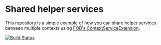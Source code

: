 # Shared helper services

This repository is a simple example of how you can share helper services between multiple contexts
using [FOB's ContextServiceExtension](https://packagist.org/packages/friends-of-behat/context-service-extension).

[![Build Status](https://travis-ci.org/everzet/behat-shared-helpers-example.svg?branch=master)](https://travis-ci.org/everzet/behat-shared-helpers-example)
